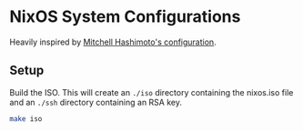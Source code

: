 # NixOS System Configurations

Heavily inspired by [Mitchell Hashimoto's configuration](https://github.com/mitchellh/nixos-config).

## Setup

Build the ISO. This will create an `./iso` directory containing the nixos.iso file and an `./ssh` directory containing an RSA key.

```bash
make iso
```


